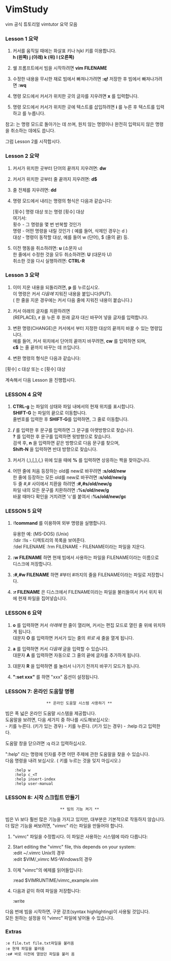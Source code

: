 # VimStudy

vim 공식 튜토리얼 vimtutor 요약 모음 


### Lesson 1 요약

  1. 커서를 움직일 때에는 화살표 키나 hjkl 키를 이용합니다.   
     **h (왼쪽)       j (아래)       k (위)       l (오른쪽)**

  2. 쉘 프롬프트에서 빔을 시작하려면 **vim FILENAME** <ENTER> 

  3. 수정한 내용을 무시한 채로 빔에서 빠져나가려면   <ESC>   **:q!**   <ENTER>
                     저장한 후 빔에서 빠져나가려면   <ESC>   **:wq**   <ENTER>

  4. 명령 모드에서 커서가 위치한 곳의 글자를 지우려면   **x**  를 입력합니다.

  5. 명령 모드에서 커서가 위치한 곳에 텍스트를 삽입하려면
         **i**   를 누른 후 텍스트를 입력하고  <ESC> 를 누릅니다.

참고: <ESC>는 명령 모드로 돌아가는 데 쓰며, 원치 않는 명령이나 완전히 입력되지
      않은 명령을 취소하는 데에도 씁니다.

그럼 Lesson 2를 시작합시다.

### Lesson 2 요약 

1. 커서가 위치한 곳부터 단어의 끝까지 지우려면:    **dw**   
2. 커서가 위치한 곳부터 줄 끝까지 지우려면:    **d$**   
3. 줄 전체를 지우려면:    **dd**   
4. 명령 모드에서 내리는 명령의 형식은 다음과 같습니다:   

      [횟수]   명령   대상    또는    명령   [횟수]   대상   
      여기서:   
       횟수 - 그 명령을 몇 번 반복할 것인가   
       명령 - 어떤 명령을 내릴 것인가 ( 예를 들어, 삭제인 경우는 d )   
       대상 - 명령이 동작할 대상, 예를 들어 w (단어), $ (줄의 끝) 등.   

5. 이전 행동을 취소하려면:                 **u**   (소문자 u)   
   한 줄에서 수정한 것을 모두 취소하려면:   **U**   (대문자 U)   
   취소한 것을 다시 실행하려면:            **CTRL-R**   
     
 
 ### Lesson 3 요약

1. 이미 지운 내용을 되돌리려면,  **p**  를 누르십시오.   
   이 명령은 커서 *다음에* 지워진 내용을 붙입니다(PUT).    
   ( 한 줄을 지운 경우에는 커서 다음 줄에 지워진 내용이 붙습니다.)   

2. 커서 아래의 글자를 치환하려면   
   (REPLACE),  **r**  을 누른 후 원래 글자 대신 바꾸어 넣을 글자를 입력합니다.   

3. 변환 명령(CHANGE)은 커서에서 부터 지정한 대상의 끝까지 바꿀 수 있는 명령입니다.   
   예를 들어, 커서 위치에서 단어의 끝까지 바꾸려면,  **cw**  를 입력하면 되며,   
   **c$**  는 줄 끝까지 바꾸는 데 쓰입니다.   

4. 변환 명령의 형식은 다음과 같습니다:   

  [횟수]   c   대상       또는       c   [횟수]   대상   

계속해서 다음 Lesson 을 진행합시다.   

### LESSON 4 요약

1. **CTRL-g**  는 파일의 상태와 파일 내에서의 현재 위치를 표시합니다.   
   **SHIFT-G**  는 파일의 끝으로 이동합니다.   
   줄번호를 입력한 후 **SHIFT-G**를 입력하면, 그 줄로 이동합니다.   

2.  **/** 를 입력한 후 문구를 입력하면 그 문구를 아랫방향으로 찾습니다.   
    **?** 를 입력한 후 문구를 입력하면 윗방향으로 찾습니다.   
    검색 후, **n** 을 입력하면 같은 방향으로 다음 문구를 찾으며,   
    **Shift-N** 을 입력하면 반대 방향으로 찾습니다.   

3. 커서가 (,),[,],{,} 위에 있을 때에  **%** 를 입력하면 상응하는 짝을 찾아갑니다.   

4. 어떤 줄에 처음 등장하는 old를 new로 바꾸려면          **:s/old/new**   
   한 줄에 등장하는 모든 old를 new로 바꾸려면            **:s/old/new/g**   
   두 줄 #,# 사이에서 치환을 하려면                     **:#,#s/old/new/g**   
   파일 내의 모든 문구를 치환하려면                      **:%s/old/new/g**   
   바꿀 때마다 확인을 거치려면 'c'를 붙여서              **:%s/old/new/gc**   

### LESSON 5 요약

1.  **:!command**  를 이용하여 외부 명령을 실행합니다.   

      유용한 예:
         (MS-DOS)         (Unix)   
          :!dir            :!ls            -  디렉토리의 목록을 보여준다.   
          :!del FILENAME   :!rm FILENAME   -  FILENAME이라는 파일을 지운다.   

2.  **:w FILENAME**  하면 현재 빔에서 사용하는 파일을 FILENAME이라는 이름으로   
    디스크에 저장합니다.   

3.  **:#,#w FILENAME**  하면 #부터 #까지의 줄을 FILENAME이라는 파일로 저장합니다.   

4.  **:r FILENAME**  은 디스크에서 FILENAME이라는 파일을 불러들여서 커서 위치 뒤에 현재 파일을 집어넣습니다.   
      
### LESSON 6 요약

1.  **o** 를 입력하면 커서 *아래에* 한 줄이 열리며, 커서는 편집 모드로 열린 줄 위에 위치하게 됩니다.   
    대문자  **O**  를 입력하면 커서가 있는 줄의 *위로* 새 줄을 열게 됩니다.   
    
2.  **a** 를 입력하면 커서 *다음에* 글을 입력할 수 있습니다.   
    대문자  **A**  를 입력하면 자동으로 그 줄의 끝에 글자를 추가하게 됩니다.   

3. 대문자  **R**  을 입력하면 <ESC> 를 눌러서 나가기 전까지 바꾸기 모드가 됩니다.   

4. **":set xxx"** 를 하면 "xxx" 옵션이 설정됩니다.   

### LESSON 7: 온라인 도움말 명령

                      ** 온라인 도움말 시스템 사용하기 **

  빔은 폭 넓은 온라인 도움말 시스템을 제공합니다.   
  도움말을 보려면, 다음 세가지 중 하나를 시도해보십시오:   
        - <HELP> 키를 누른다. (키가 있는 경우)
        - <F1> 키를 누른다. (키가 있는 경우)
        - :help <ENTER>   라고 입력한다.

  도움말 창을 닫으려면  :q <ENTER>  라고 입력하십시오.   

  ":help" 라는 명령에 인자를 주면 어떤 주제에 관한 도움말을 찾을 수 있습니다.   
  다음 명령을 내려 보십시오. ( <ENTER> 키를 누르는 것을 잊지 마십시오.)   

        :help w
        :help c_<T
        :help insert-index
        :help user-manual
        
        
### LESSON 8: 시작 스크립트 만들기

                            ** 빔의 기능 켜기 **

  빔은 Vi 보다 훨씬 많은 기능을 가지고 있지만, 대부분은 기본적으로 작동하지 않습니다.   
  더 많은 기능을 써보려면, "vimrc" 라는 파일을 만들어야 합니다.   

  1. "vimrc" 파일을 수정합시다. 이 파일은 사용하는 시스템에 따라 다릅니다:   
  1. Start editing the "vimrc" file, this depends on your system:   
        :edit ~/.vimrc                  Unix의 경우   
        :edit $VIM/_vimrc               MS-Windows의 경우   

  2. 이제 "vimrc"의 예제를 읽어들입니다:   

        :read $VIMRUNTIME/vimrc_example.vim   

  3. 다음과 같이 하여 파일을 저장합니다:   

        :write   

  다음 번에 빔을 시작하면, 구문 강조(syntax highlighting)이 사용될 것입니다.   
  모든 원하는 설정을 이 "vimrc" 파일에 넣어둘 수 있습니다.   
  
  
  ### Extras
  ```
 :e file.txt file.txt파일을 불러옴
 :e 현재 파일을 불러옴
 :e# 바로 이전에 열었던 파일을 불러 옴
 ```
